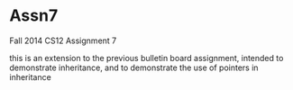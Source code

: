 Assn7
=====

Fall 2014 CS12 Assignment 7

this is an extension to the previous bulletin board assignment, intended to
demonstrate inheritance, and to demonstrate the use of pointers in inheritance
